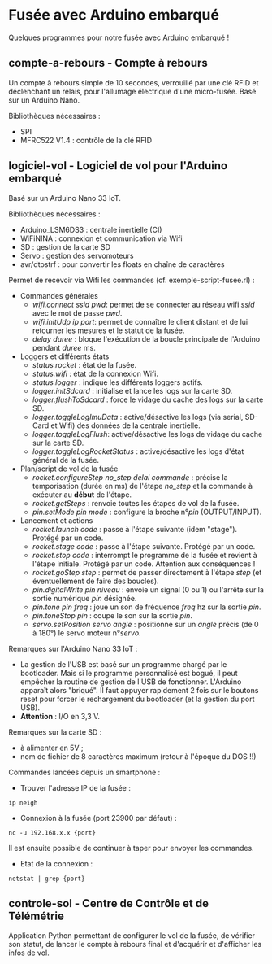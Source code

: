 # Fusée avec Arduino embarqué

Quelques programmes pour notre fusée avec Arduino embarqué !

## compte-a-rebours - Compte à rebours

Un compte à rebours simple de 10 secondes, verrouillé par une clé RFID et déclenchant un relais, pour l'allumage électrique d'une micro-fusée.
Basé sur un Arduino Nano.

Bibliothèques nécessaires :
- SPI
- MFRC522 V1.4 : contrôle de la clé RFID


## logiciel-vol - Logiciel de vol pour l'Arduino embarqué

Basé sur un Arduino Nano 33 IoT.

Bibliothèques nécessaires :
- Arduino_LSM6DS3 : centrale inertielle (CI)
- WiFiNINA : connexion et communication via Wifi
- SD : gestion de la carte SD
- Servo : gestion des servomoteurs
- avr/dtostrf : pour convertir les floats en chaîne de caractères

Permet de recevoir via Wifi les commandes (cf. exemple-script-fusee.rl) :
- Commandes générales
	- *wifi.connect ssid pwd*: permet de se connecter au réseau wifi *ssid* avec le mot de passe *pwd*.
	- *wifi.initUdp ip port*: permet de connaître le client distant et de lui retourner les mesures et le statut de la fusée.
	- *delay duree* : bloque l'exécution de la boucle principale de l'Arduino pendant *duree* ms.
- Loggers et différents états 
	- *status.rocket* : état de la fusée.
	- *status.wifi* : état de la connexion Wifi.
	- *status.logger* : indique les différents loggers actifs.
	- *logger.initSdcard* : initialise et lance les logs sur la carte SD.
	- *logger.flushToSdcard* : force le vidage du cache des logs sur la carte SD.
	- *logger.toggleLogImuData* : active/désactive les logs (via serial, SD-Card et Wifi) des données de la centrale inertielle.
	- *logger.toggleLogFlush*: active/désactive les logs de vidage du cache sur la carte SD.
	- *logger.toggleLogRocketStatus* : active/désactive les logs d'état général de la fusée.
- Plan/script de vol de la fusée
	- *rocket.configureStep no_step delai commande* : précise la temporisation (durée en ms) de l'étape *no_step* et la commande à exécuter au **début** de l'étape.
	- *rocket.getSteps* : renvoie toutes les étapes de vol de la fusée.
	- *pin.setMode pin mode* : configure la broche n°*pin* (OUTPUT/INPUT). 
- Lancement et actions
	- *rocket.launch code* : passe à l'étape suivante (idem "stage"). Protégé par un code.
	- *rocket.stage code* : passe à l'étape suivante. Protégé par un code.
	- *rocket.stop code* : interrompt le programme de la fusée et revient à l'étape initiale. Protégé par un code. Attention aux conséquences !
	- *rocket.goStep step* : permet de passer directement à l'étape *step* (et éventuellement de faire des boucles).
	- *pin.digitalWrite pin niveau* : envoie un signal (0 ou 1) ou l'arrête sur la sortie numérique *pin* désignée.
	- *pin.tone pin freq* : joue un son de fréquence *freq* hz sur la sortie *pin*.
	- *pin.toneStop pin* : coupe le son sur la sortie *pin*.
	- *servo.setPosition servo angle* : positionne sur un *angle* précis (de 0 à 180°) le servo moteur n°*servo*.

Remarques sur l'Arduino Nano 33 IoT :
- La gestion de l'USB est basé sur un programme chargé par le bootloader. Mais si le programme personnalisé est bogué, il peut empêcher la routine de gestion de l'USB de fonctionner. L'Arduino apparaît alors "briqué". Il faut appuyer rapidement 2 fois sur le boutons reset pour forcer le rechargement du bootloader (et la gestion du port USB).
- **Attention** : I/O en 3,3 V.

Remarques sur la carte SD :
- à alimenter en 5V ;
- nom de fichier de 8 caractères maximum (retour à l'époque du DOS !!)

Commandes lancées depuis un smartphone :
- Trouver l'adresse IP de la fusée :
```
ip neigh
```
- Connexion à la fusée (port 23900 par défaut) :
```
nc -u 192.168.x.x {port}
```
Il est ensuite possible de continuer à taper pour envoyer les commandes.
- Etat de la connexion :
```
netstat | grep {port}
```


## controle-sol - Centre de Contrôle et de Télémétrie

Application Python permettant de configurer le vol de la fusée, de vérifier son statut, de lancer le compte à rebours final et d'acquérir et d'afficher les infos de vol.

